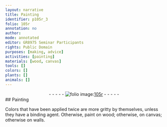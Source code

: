 ```yaml
---
layout: narrative
title: Painting
identifier: p105r_3
folio: 105r
annotation: no
author:
mode: annotated
editor: GR8975 Seminar Participants
rights: Public Domain
purposes: [making, advice]
activities: [painting]
materials: [wood, canvas]
tools: []
colors: []
plants: []
animals: []
---
```


 <div class="folio" align="center">- - - - - <a href="http://gallica.bnf.fr/ark:/12148/btv1b10500001g/f215.image" target="_blank"><img src="https://cu-mkp.github.io/GR8975-edition/assets/photo-icon.png" alt="folio image: " style="display:inline-block; margin-bottom:-3px;"/>105r</a> - - - - - </div>   
## Painting

 
<span class="activity"></span>Colors that have been applied twice are more gritty by themselves, unless they have a binding agent. Otherwise, paint on <span class="material">wood</span>; otherwise, on <span class="material">canvas</span>; otherwise on walls.
 